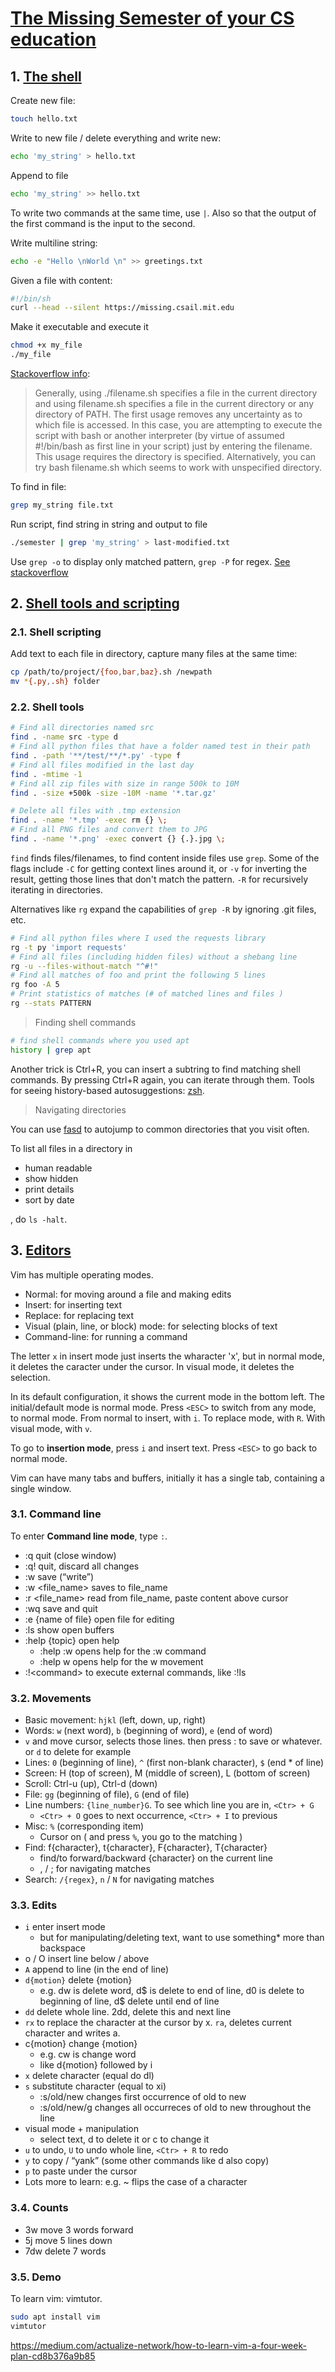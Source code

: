 # [The Missing Semester of your CS education](https://missing.csail.mit.edu/)

## 1. [The shell](https://missing.csail.mit.edu/2020/course-shell/)

Create new file:

```bash
touch hello.txt
```

Write to new file / delete everything and write new:

```bash
echo 'my_string' > hello.txt
```

Append to file

```bash
echo 'my_string' >> hello.txt
```

To write two commands at the same time, use `|`. Also so that the output of the first command is the input to the second.

Write multiline string:

```bash
echo -e "Hello \nWorld \n" >> greetings.txt
```

Given a file with content:

```bash
#!/bin/sh
curl --head --silent https://missing.csail.mit.edu
```

Make it executable and execute it

```bash
chmod +x my_file
./my_file
```

[Stackoverflow info](https://askubuntu.com/a/229592):

> Generally, using ./filename.sh specifies a file in the current directory and using filename.sh specifies a file in the current directory or any directory of PATH. The first usage removes any uncertainty as to which file is accessed. In this case, you are attempting to execute the script with bash or another interpreter (by virtue of assumed #!/bin/bash as first line in your script) just by entering the filename. This usage requires the directory is specified. Alternatively, you can try bash filename.sh which seems to work with unspecified directory.

To find in file:

```bash
grep my_string file.txt
```

Run script, find string in string and output to file

```bash
./semester | grep 'my_string' > last-modified.txt
```

Use `grep -o` to display only matched pattern, `grep -P` for regex. [See stackoverflow](https://unix.stackexchange.com/a/13472)

## 2. [Shell tools and scripting](https://missing.csail.mit.edu/2020/shell-tools/)

### 2.1. Shell scripting

Add text to each file in directory, capture many files at the same time:

```bash
cp /path/to/project/{foo,bar,baz}.sh /newpath
mv *{.py,.sh} folder
```

### 2.2. Shell tools

```bash
# Find all directories named src
find . -name src -type d
# Find all python files that have a folder named test in their path
find . -path '**/test/**/*.py' -type f
# Find all files modified in the last day
find . -mtime -1
# Find all zip files with size in range 500k to 10M
find . -size +500k -size -10M -name '*.tar.gz'

# Delete all files with .tmp extension
find . -name '*.tmp' -exec rm {} \;
# Find all PNG files and convert them to JPG
find . -name '*.png' -exec convert {} {.}.jpg \;
```

`find` finds files/filenames, to find content inside files use `grep`. Some of the flags include `-C` for getting context lines around it, or `-v` for inverting the result, getting those lines that don't match the pattern. `-R` for recursively iterating in directories.

Alternatives like `rg` expand the capabilities of `grep -R` by ignoring .git files, etc.

```bash
# Find all python files where I used the requests library
rg -t py 'import requests'
# Find all files (including hidden files) without a shebang line
rg -u --files-without-match "^#!"
# Find all matches of foo and print the following 5 lines
rg foo -A 5
# Print statistics of matches (# of matched lines and files )
rg --stats PATTERN
```

> Finding shell commands

```bash
# find shell commands where you used apt
history | grep apt
```

Another trick is Ctrl+R, you can insert a subtring to find matching shell commands. By pressing Ctrl+R again, you can iterate through them. Tools for seeing history-based autosuggestions: [zsh](https://github.com/zsh-users/zsh-history-substring-search).

> Navigating directories

You can use [fasd](https://github.com/clvv/fasd) to autojump to common directories that you visit often.

To list all files in a directory in

* human readable
* show hidden
* print details
* sort by date

, do `ls -halt`.

## 3. [Editors](https://missing.csail.mit.edu/2020/editors/)

Vim has multiple operating modes.

* Normal: for moving around a file and making edits
* Insert: for inserting text
* Replace: for replacing text
* Visual (plain, line, or block) mode: for selecting blocks of text
* Command-line: for running a command

The letter `x` in insert mode just inserts the wharacter 'x', but in normal mode, it deletes the caracter under the cursor. In visual mode, it deletes the selection.

In its default configuration, it shows the current mode in the bottom left. The initial/default mode is normal mode. Press `<ESC>` to switch from any mode, to normal mode. From normal to insert, with `i`. To replace mode, with `R`. With visual mode, with `v`.

To go to **insertion mode**, press `i` and insert text. Press `<ESC>` to go back to normal mode.

Vim can have many tabs and buffers, initially it has a single tab, containing a single window.

### 3.1. Command line

To enter **Command line mode**, type `:`.

* :q quit (close window)
* :q! quit, discard all changes
* :w save (“write”)
* :w \<file_name\> saves to file_name
* :r \<file_name\> read from file_name, paste content above cursor
* :wq save and quit
* :e {name of file} open file for editing
* :ls show open buffers
* :help {topic} open help
  * :help :w opens help for the :w command
  * :help w opens help for the w movement
* :!\<command\> to execute external commands, like :!ls

### 3.2. Movements

* Basic movement: `hjkl` (left, down, up, right)
* Words: `w` (next word), `b` (beginning of word), `e` (end of word)
* `v` and move cursor, selects those lines. then press : to save or whatever. or `d` to delete for example
* Lines: `0` (beginning of line), `^` (first non-blank character), `$` (end * of line)
* Screen: H (top of screen), M (middle of screen), L (bottom of screen)
* Scroll: Ctrl-u (up), Ctrl-d (down)
* File: `gg` (beginning of file), `G` (end of file)
* Line numbers: `{line_number}G`. To see which line you are in, `<Ctr> + G`
    * `<Ctr> + O` goes to next occurrence, `<Ctr> + I` to previous
* Misc: `%` (corresponding item)
    * Cursor on ( and press `%`, you go to the matching )
* Find: f{character}, t{character}, F{character}, T{character}
  * find/to forward/backward {character} on the current line
  * , / ; for navigating matches
* Search: `/{regex}`, `n` / `N` for navigating matches

### 3.3. Edits

* `i` enter insert mode
  * but for manipulating/deleting text, want to use something* more than backspace
* o / O insert line below / above
* `A` append to line (in the end of line)
* `d{motion}` delete {motion}
  * e.g. dw is delete word, d$ is delete to end of line, d0 is delete to beginning of line, d$ delete until end of line
* `dd` delete whole line. 2dd, delete this and next line
* `rx` to replace the character at the cursor by x. `ra`, deletes current character and writes a.
* c{motion} change {motion}
  * e.g. cw is change word
  * like d{motion} followed by i
* `x` delete character (equal do dl)
* `s` substitute character (equal to xi)
    * :s/old/new changes first occurrence of old to new
    * :s/old/new/g changes all occurreces of old to new throughout the line
* visual mode + manipulation
  * select text, d to delete it or c to change it
* `u` to undo, `U` to undo whole line, `<Ctr> + R` to redo
* `y` to copy / “yank” (some other commands like d also copy)
* `p` to paste under the cursor
* Lots more to learn: e.g. ~ flips the case of a character

### 3.4. Counts

* 3w move 3 words forward
* 5j move 5 lines down
* 7dw delete 7 words

### 3.5. Demo

To learn vim: vimtutor.

```bash
sudo apt install vim
vimtutor
```


https://medium.com/actualize-network/how-to-learn-vim-a-four-week-plan-cd8b376a9b85
